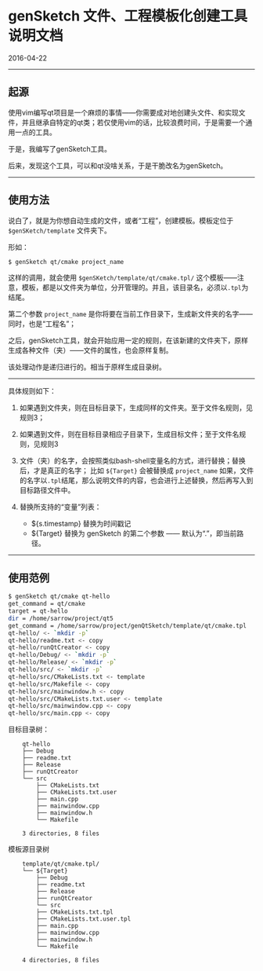 # genSketch 文件、工程模板化创建工具说明文档

2016-04-22

----------------------------------------

## 起源

使用vim编写qt项目是一个麻烦的事情——你需要成对地创建头文件、和实现文件，并且继承自特定的qt类；若仅使用vim的话，比较浪费时间，于是需要一个通用一点的工具。

于是，我编写了genSketch工具。

后来，发现这个工具，可以和qt没啥关系，于是干脆改名为genSketch。

----------------------------------------------------------------------

## 使用方法

说白了，就是为你想自动生成的文件，或者“工程”，创建模板。模板定位于 `$genSKetch/template` 文件夹下。

形如：

```bash
$ genSketch qt/cmake project_name
```

这样的调用，就会使用 `$genSKetch/template/qt/cmake.tpl/` 这个模板——注意，模板，都是以文件夹为单位，分开管理的。并且，该目录名，必须以`.tpl`为结尾。

第二个参数 `project_name` 是你将要在当前工作目录下，生成新文件夹的名字——同时，也是“工程名”；

之后，genSketch工具，就会开始应用一定的规则，在该新建的文件夹下，原样生成各种文件（夹）——文件的属性，也会原样复制。

该处理动作是递归进行的。相当于原样生成目录树。

----------------------------------------------------------------------

具体规则如下：

1. 如果遇到文件夹，则在目标目录下，生成同样的文件夹。至于文件名规则，见规则3；

2. 如果遇到文件，则在目标目录相应子目录下，生成目标文件；至于文件名规则，见规则3

3. 文件（夹）的名字，会按照类似bash-shell变量名的方式，进行替换；替换后，才是真正的名字；
   比如 `${Target}` 会被替换成 `project_name`
   如果，文件的名字以`.tpl`结尾，那么说明文件的内容，也会进行上述替换，然后再写入到目标路径文件中。

4. 替换所支持的“变量”列表：
	- ${s.timestamp} 替换为时间戳记
	- ${Target} 替换为 genSketch 的第二个参数 —— 默认为“.”，即当前路径。

----------------------------------------------------------------------

## 使用范例

```bash
$ genSketch qt/cmake qt-hello
get_command = qt/cmake
target = qt-hello
dir = /home/sarrow/project/qt5
get_command = /home/sarrow/project/genQtSketch/template/qt/cmake.tpl
qt-hello/ <- `mkdir -p`
qt-hello/readme.txt <- copy
qt-hello/runQtCreator <- copy
qt-hello/Debug/ <- `mkdir -p`
qt-hello/Release/ <- `mkdir -p`
qt-hello/src/ <- `mkdir -p`
qt-hello/src/CMakeLists.txt <- template
qt-hello/src/Makefile <- copy
qt-hello/src/mainwindow.h <- copy
qt-hello/src/CMakeLists.txt.user <- template
qt-hello/src/mainwindow.cpp <- copy
qt-hello/src/main.cpp <- copy
```

目标目录树：

```
	qt-hello
	├── Debug
	├── readme.txt
	├── Release
	├── runQtCreator
	└── src
	    ├── CMakeLists.txt
	    ├── CMakeLists.txt.user
	    ├── main.cpp
	    ├── mainwindow.cpp
	    ├── mainwindow.h
	    └── Makefile

	3 directories, 8 files
```

模板源目录树

```
	template/qt/cmake.tpl/
	└── ${Target}
	    ├── Debug
	    ├── readme.txt
	    ├── Release
	    ├── runQtCreator
	    └── src
		├── CMakeLists.txt.tpl
		├── CMakeLists.txt.user.tpl
		├── main.cpp
		├── mainwindow.cpp
		├── mainwindow.h
		└── Makefile

	4 directories, 8 files
```
